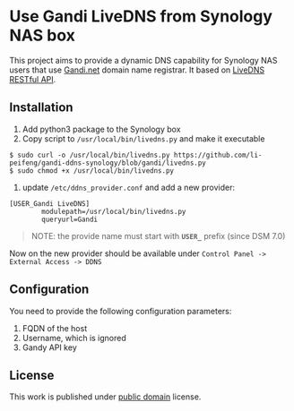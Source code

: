 # Use Gandi LiveDNS from Synology NAS box

This project aims to provide a dynamic DNS capability for Synology NAS users that
use [Gandi.net](https://www.gandi.net/en) domain name registrar. It based on [LiveDNS RESTful API][1].

## Installation

1. Add python3 package to the Synology box
1. Copy script to `/usr/local/bin/livedns.py` and make it executable
```
$ sudo curl -o /usr/local/bin/livedns.py https://github.com/li-peifeng/gandi-ddns-synology/blob/gandi/livedns.py
$ sudo chmod +x /usr/local/bin/livedns.py
```

1. update `/etc/ddns_provider.conf` and add a new provider:

```
[USER_Gandi LiveDNS]
        modulepath=/usr/local/bin/livedns.py
        queryurl=Gandi
```
> NOTE: the provide name must start with **`USER_`** prefix (since DSM 7.0)

Now on the new provider should be available under `Control Panel -> External Access -> DDNS`

## Configuration

You need to provide the following configuration parameters:

1. FQDN of the host
1. Username, which is ignored
1. Gandy API key

## License

This work is published under [public domain](https://creativecommons.org/licenses/publicdomain/) license.

[1]: https://api.gandi.net/docs/livedns/
